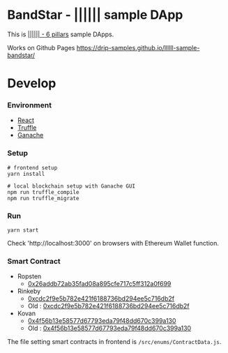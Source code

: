 # BandStar - |||||| sample DApp

This is [|||||| - 6 pillars](https://github.com/drip-oss/llllll) sample DApps.

Works on Github Pages https://drip-samples.github.io/llllll-sample-bandstar/

# Develop

### Environment

- [React](https://reactjs.org/)
- [Truffle](https://truffleframework.com/truffle)
- [Ganache](https://truffleframework.com/ganache)

### Setup

```
# frontend setup
yarn install

# local blockchain setup with Ganache GUI
npm run truffle_compile
npm run truffle_migrate
```

### Run

```
yarn start
```

Check 'http://localhost:3000' on browsers with Ethereum Wallet function.

### Smart Contract

- Ropsten
  - [0x26addb72ab35fad08a895cfe717c5ff312a0f699](https://ropsten.etherscan.io/address/0x26addb72ab35fad08a895cfe717c5ff312a0f699)
- Rinkeby
  - [0xcdc2f9e5b782e421f6188736bd294ee5c716db2f](https://rinkeby.etherscan.io/address/0xcdc2f9e5b782e421f6188736bd294ee5c716db2f)
  - Old : [0xcdc2f9e5b782e421f6188736bd294ee5c716db2f](https://rinkeby.etherscan.io/address/0xcdc2f9e5b782e421f6188736bd294ee5c716db2f)
- Kovan
  - [0x4f56b13e58577d67793eda79f48dd670c399a130](https://kovan.etherscan.io/address/0x4f56b13e58577d67793eda79f48dd670c399a130)
  - Old : [0x4f56b13e58577d67793eda79f48dd670c399a130](https://kovan.etherscan.io/address/0x4f56b13e58577d67793eda79f48dd670c399a130)

The file setting smart contracts in frontend is `/src/enums/ContractData.js`.
